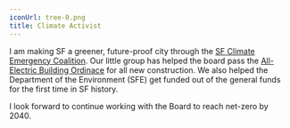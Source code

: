 ```yaml
---
iconUrl: tree-0.png
title: Climate Activist
---
```

I am making SF a greener, future-proof city through the [SF Climate Emergency Coalition](https://www.sfclimateemergency.org/). Our little group has helped the board pass the [All-Electric Building Ordinace](https://www.sfchronicle.com/local/article/No-more-gas-stoves-California-prepares-to-16161119.php) for all new construction. We also helped the Department of the Environment (SFE) get funded out of the general funds for the first time in SF history.

I look forward to continue working with the Board to reach net-zero by 2040.